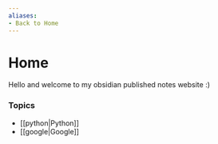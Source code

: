 ```yaml
---
aliases:
- Back to Home
---
```

# Home
Hello and welcome to my obsidian published notes website :)

### Topics
- [[python|Python]]
- [[google|Google]]
